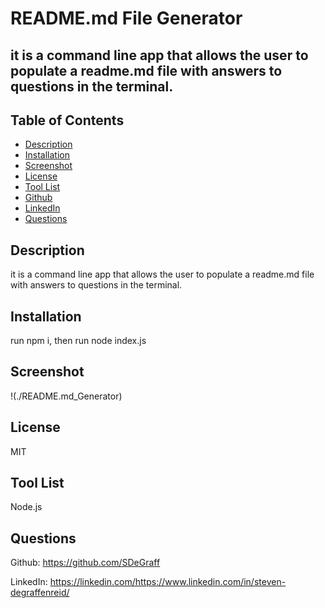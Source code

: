 # README.md File Generator

  ## it is a command line app that allows the user to populate a readme.md file with answers to questions in the terminal.

  ## Table of Contents
  - [Description](#description)
  - [Installation](#installation)
  - [Screenshot](#screenshot)
  - [License](#license)
  - [Tool List](#toolList)
  - [Github](#github)
  - [LinkedIn](#authorLinkedIn)
  - [Questions](#questions)

  ## Description
  it is a command line app that allows the user to populate a readme.md file with answers to questions in the terminal.

  ## Installation
  run npm i, then run node index.js

  ## Screenshot
  !(./README.md_Generator)

  ## License
  MIT

  ## Tool List
  Node.js

  ## Questions
  Github: https://github.com/SDeGraff

  LinkedIn: https://linkedin.com/https://www.linkedin.com/in/steven-degraffenreid/

   
  